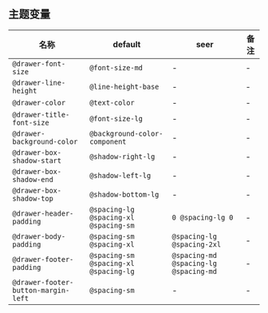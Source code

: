## 主题变量

| 名称 | default | seer | 备注 |
| --- | --- | --- | --- |
| `@drawer-font-size` | `@font-size-md` | - | - |
| `@drawer-line-height` | `@line-height-base` | - | - |
| `@drawer-color` | `@text-color` | - | - |
| `@drawer-title-font-size` | `@font-size-lg` | - | - |
| `@drawer-background-color` | `@background-color-component` | - | - |
| `@drawer-box-shadow-start` | `@shadow-right-lg` | - | - |
| `@drawer-box-shadow-end` | `@shadow-left-lg` | - | - |
| `@drawer-box-shadow-top` | `@shadow-bottom-lg` | - | - |
| `@drawer-header-padding` | `@spacing-lg @spacing-xl @spacing-sm` | `0 @spacing-lg 0` | - |
| `@drawer-body-padding` | `@spacing-sm @spacing-xl` | `@spacing-lg @spacing-2xl` | - |
| `@drawer-footer-padding` | `@spacing-sm @spacing-xl @spacing-lg` | `@spacing-md @spacing-lg @spacing-md` | - |
| `@drawer-footer-button-margin-left` | `@spacing-sm` | - | - |
